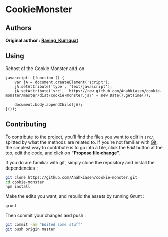 # CookieMonster

## Authors

**Original author : [Raving_Kumquat](http://cookieclicker.wikia.com/wiki/User:Raving_Kumquat)**

## Using

Rehost of the Cookie Monster add-on

```
javascript: (function () {
	var jA = document.createElement('script');
	jA.setAttribute('type', 'text/javascript');
	jA.setAttribute('src', 'https://raw.github.com/Anahkiasen/cookie-monster/master/dist/cookie-monster.js?' + new Date().getTime());

	document.body.appendChild(jA);
}());
```

## Contributing

To contribute to the project, you'll find the files you want to edit in `src/`, splitted by what the methods are related to. If you're not familiar with [Git](http://git-scm.com/), the simplest way to contribute is to go into a file, click the _Edit_ button at the top, edit the code, and click on **"Propose file change"**.

If you do are familiar with git, simply clone the repository and install the dependencies :

```bash
git clone https://github.com/Anahkiasen/cookie-monster.git
cd cookie-monster
npm install
```

Make the edits you want, and rebuild the assets by running Grunt :

```bash
grunt
```

Then commit your changes and push :

```bash
git commit -am "Edited some stuff"
git push origin master
```
